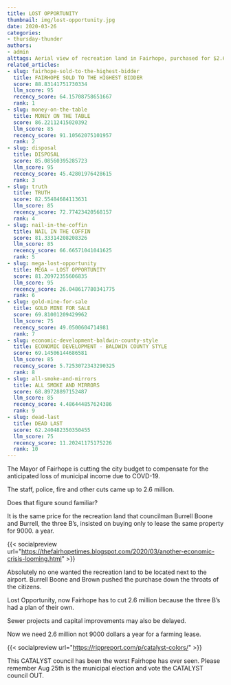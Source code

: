 ```yaml
---
title: LOST OPPORTUNITY
thumbnail: img/lost-opportunity.jpg
date: 2020-03-26
categories:
- thursday-thunder
authors:
- admin
alttags: Aerial view of recreation land in Fairhope, purchased for $2.6 million but leased back for $9,000 annually
related_articles:
- slug: fairhope-sold-to-the-highest-bidder
  title: FAIRHOPE SOLD TO THE HIGHEST BIDDER
  score: 88.83141751730334
  llm_score: 95
  recency_score: 64.15708758651667
  rank: 1
- slug: money-on-the-table
  title: MONEY ON THE TABLE
  score: 86.22112415020392
  llm_score: 85
  recency_score: 91.10562075101957
  rank: 2
- slug: disposal
  title: DISPOSAL
  score: 85.08560395285723
  llm_score: 95
  recency_score: 45.42801976428615
  rank: 3
- slug: truth
  title: TRUTH
  score: 82.55484684113631
  llm_score: 85
  recency_score: 72.77423420568157
  rank: 4
- slug: nail-in-the-coffin
  title: NAIL IN THE COFFIN
  score: 81.33314208208326
  llm_score: 85
  recency_score: 66.66571041041625
  rank: 5
- slug: mega-lost-opportunity
  title: MEGA — LOST OPPORTUNITY
  score: 81.20972355606835
  llm_score: 95
  recency_score: 26.048617780341775
  rank: 6
- slug: gold-mine-for-sale
  title: GOLD MINE FOR SALE
  score: 69.81001209429962
  llm_score: 75
  recency_score: 49.0500604714981
  rank: 7
- slug: economic-development-baldwin-county-style
  title: ECONOMIC DEVELOPMENT - BALDWIN COUNTY STYLE
  score: 69.14506144686581
  llm_score: 85
  recency_score: 5.7253072343290325
  rank: 8
- slug: all-smoke-and-mirrors
  title: ALL SMOKE AND MIRRORS
  score: 68.89728897152487
  llm_score: 85
  recency_score: 4.486444857624386
  rank: 9
- slug: dead-last
  title: DEAD LAST
  score: 62.240482350350455
  llm_score: 75
  recency_score: 11.20241175175226
  rank: 10
---
```

The Mayor of Fairhope is cutting the city budget to compensate for the anticipated loss of municipal income due to COVD-19.

The staff, police, fire and other cuts came up to 2.6 million.

Does that figure sound familiar?

It is the same price for the recreation land that councilman Burrell Boone and Burrell, the three B’s, insisted on buying only to lease the same property for 9000. a year.

{{< socialpreview url="https://thefairhopetimes.blogspot.com/2020/03/another-economic-crisis-looming.html" >}}

Absolutely no one wanted the recreation land to be located next to the airport. Burrell Boone and Brown pushed the purchase down the throats of the citizens.

Lost Opportunity, now Fairhope has to cut 2.6 million because the three B’s had a plan of their own.

Sewer projects and capital improvements may also be delayed.

Now we need 2.6 million not 9000 dollars a year for a farming lease.

{{< socialpreview url="https://rippreport.com/p/catalyst-colors/" >}}

This CATALYST council has been the worst Fairhope has ever seen. Please remember Aug 25th is the municipal election and vote the CATALYST council OUT.
